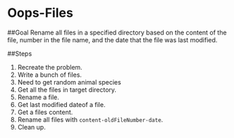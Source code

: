 # Oops-Files

##Goal
Rename all files in a specified directory based on the content of the file, number in the file name, and the date that the file was last modified. 

##Steps 
1. Recreate the problem. 
  1. Write a bunch of files.
  2. Need to get random animal species
2. Get all the files in target directory.
3. Rename a file. 
4. Get last modified dateof a file. 
5. Get a files content.
6. Rename all files with `content-oldFileNumber-date`.
7. Clean up.